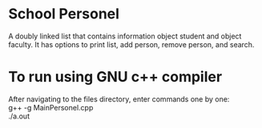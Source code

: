 # School Personel
A doubly linked list that contains information object student and object faculty. It has options to print list, add person, remove person, and search.

# To run using GNU c++ compiler
After navigating to the files directory, enter commands one by one:<br />
g++ -g MainPersonel.cpp<br />
./a.out
 
